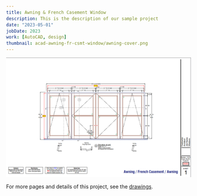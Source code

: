 ```yaml
---
title: Awning & French Casement Window
description: This is the description of our sample project
date: "2023-05-01"
jobDate: 2023
work: [AutoCAD, design]
thumbnail: acad-awning-fr-csmt-window/awning-cover.png
---
```


[![Awning and French Casement Window](awning-cover.png)](awning-cover.png)


For more pages and details of this project, see the [drawings](Awning-FR-Csmt-Window.pdf "drawings").